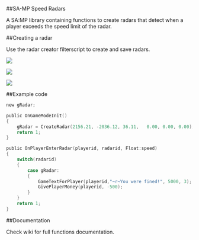 ##SA-MP Speed Radars

A SA:MP library containing functions to create radars that detect when a player exceeds the speed limit of the radar.

##Creating a radar

Use the radar creator filterscript to create and save radars.

![](https://sc-cdn.scaleengine.net/i/316f349dbffc7cd615e66819c38c499c.jpg)

![](https://sc-cdn.scaleengine.net/i/7f8ce6bb40266c65ca1e7a8dc47bbde4.jpg)

![](https://sc-cdn.scaleengine.net/i/ad6beffd219e49eaf56a057165c1e231.jpg)

##Example code

```c
new gRadar;

public OnGameModeInit()
{
    gRadar = CreateRadar(2156.21, -2036.12, 36.11,   0.00, 0.00, 0.00);
    return 1;
}

public OnPlayerEnterRadar(playerid, radarid, Float:speed)
{
    switch(radarid)
    {
        case gRadar:
        {
            GameTextForPlayer(playerid,"~r~You were fined!", 5000, 3);
            GivePlayerMoney(playerid, -500);
        }
    }
    return 1;
}
```

##Documentation

Check wiki for full functions documentation.
